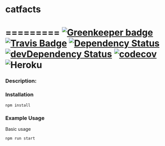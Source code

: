# catfacts
=========
[![Greenkeeper badge](https://badges.greenkeeper.io/wh-iterabb-it/meowfacts.svg)](https://greenkeeper.io/)
[![Travis Badge](https://travis-ci.org/wh-iterabb-it/meowfacts.svg?branch=master)](https://travis-ci.org/wh-iterabb-it/meowfacts)
[![Dependency Status](https://img.shields.io/david/wh-iterabb-it/meowfacts.svg?style=flat)](https://david-dm.org/wh-iterabb-it/meowfacts#info=Dependencies)
[![devDependency Status](https://img.shields.io/david/dev/wh-iterabb-it/meowfacts.svg?style=flat)](https://david-dm.org/wh-iterabb-it/meowfacts#info=devDependencies)
[![codecov](https://codecov.io/gh/wh-iterabb-it/meowfacts/branch/master/graph/badge.svg)](https://codecov.io/gh/wh-iterabb-it/meowfacts)
![Heroku](https://heroku-badge.herokuapp.com/?app=meowfacts)
=========

### Description:



### Installation

```
npm install
```
### Example Usage

Basic usage
```
npm run start
```
